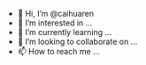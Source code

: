 - 👋 Hi, I’m @caihuaren
- 👀 I’m interested in ...
- 🌱 I’m currently learning ...
- 💞️ I’m looking to collaborate on ...
- 📫 How to reach me ...

<!---
caihuaren/caihuaren is a ✨ special ✨ repository because its `README.md` (this file) appears on your GitHub profile.
You can click the Preview link to take a look at your changes.
--->

